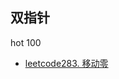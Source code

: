 ## 双指针
hot 100
* [leetcode283. 移动零](https://github.com/cyh756085049/web-system/blob/main/algorithms/leetcode/array/q283_moveZeros.js)
